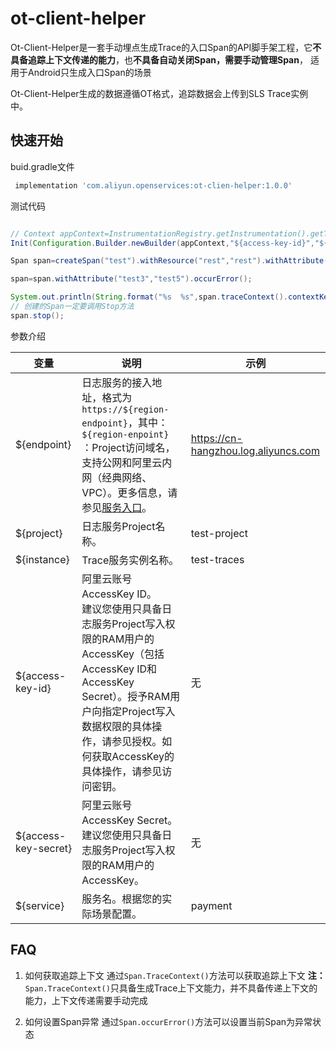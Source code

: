 # ot-client-helper
Ot-Client-Helper是一套手动埋点生成Trace的入口Span的API脚手架工程，它**不具备追踪上下文传递的能力**，也**不具备自动关闭Span，需要手动管理Span**，
适用于Android只生成入口Span的场景

Ot-Client-Helper生成的数据遵循OT格式，追踪数据会上传到SLS Trace实例中。

## 快速开始
buid.gradle文件
```gradle
 implementation 'com.aliyun.openservices:ot-clien-helper:1.0.0'
```

测试代码
```java

// Context appContext=InstrumentationRegistry.getInstrumentation().getTargetContext();
Init(Configuration.Builder.newBuilder(appContext,"${access-key-id}","${access-key-secret}","${endpoint}","${project}","${instance}", "${service}").withResources(Collections.singletonMap("test","test1")));

Span span=createSpan("test").withResource("rest","rest").withAttribute("test1","test2").start();

span=span.withAttribute("test3","test5").occurError();

System.out.println(String.format("%s  %s",span.traceContext().contextKey(),span.traceContext().contextValue()));
// 创建的Span一定要调用Stop方法
span.stop();
```
参数介绍

| 变量 | 说明 | 示例 |
|---|---|---|
|${endpoint}	|日志服务的接入地址，格式为`https://${region-endpoint}`，其中： <br/> `${region-enpoint}` ：Project访问域名，支持公网和阿里云内网（经典网络、VPC）。更多信息，请参见[服务入口](https://help.aliyun.com/document_detail/29008.htm?spm=a2c4g.11186623.0.0.3b4812faModpH5#reference-wgx-pwq-zdb)。 | https://cn-hangzhou.log.aliyuncs.com|
|${project}|	日志服务Project名称。	| test-project |
|${instance}|	Trace服务实例名称。	|test-traces|
|${access-key-id}|	阿里云账号AccessKey ID。<br/> 建议您使用只具备日志服务Project写入权限的RAM用户的AccessKey（包括AccessKey ID和AccessKey Secret）。授予RAM用户向指定Project写入数据权限的具体操作，请参见授权。如何获取AccessKey的具体操作，请参见访问密钥。| 无|
|${access-key-secret} | 阿里云账号AccessKey Secret。<br/> 建议您使用只具备日志服务Project写入权限的RAM用户的AccessKey。 | 无|
|${service}	| 服务名。根据您的实际场景配置。|	payment|

## FAQ
1. 如何获取追踪上下文
通过`Span.TraceContext()`方法可以获取追踪上下文
**注：** `Span.TraceContext()`只具备生成Trace上下文能力，并不具备传递上下文的能力，上下文传递需要手动完成
   
2. 如何设置Span异常
通过`Span.occurError()`方法可以设置当前Span为异常状态
